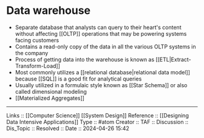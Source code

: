 # Data warehouse

- Separate database that analysts can query to their heart's content without affecting [[OLTP]] operations that may be powering systems facing customers
- Contains a read-only copy of the data in all the various OLTP systems in the company
- Process of getting data into the warehouse is known as [[ETL|Extract-Transform-Load]]
- Most commonly utilizes a [[relational database|relational data model]] because [[SQL]] is a good fit for analytical queries
- Usually utilized in a formulaic style known as [[Star Schema]] or also called dimensional modeling
- [[Materialized Aggregates]]
---
Links :: [[Computer Science]] [[System Design]]
Reference :: [[Designing Data Intensive Applications]]
Type :: #atom
Creator ::
TAF ::
Discussion ::
Dis_Topic :: 
Resolved ::
Date :: 2024-04-26 15:42
